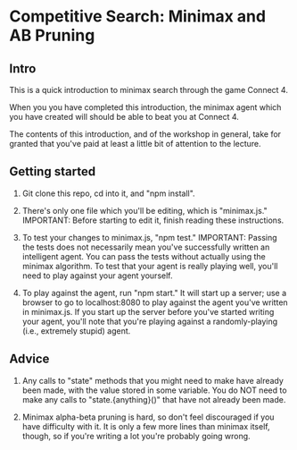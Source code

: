 # Competitive Search: Minimax and AB Pruning

## Intro

This is a quick introduction to minimax search through the game Connect 4.

When you you have completed this introduction, the minimax agent which you have created will should be able to beat you at Connect 4.

The contents of this introduction, and of the workshop in general, take for granted that you've paid at least a little bit of attention to the lecture.

## Getting started

1. Git clone this repo, cd into it, and "npm install".

2. There's only one file which you'll be editing, which is "minimax.js."  IMPORTANT: Before starting to edit it, finish reading these instructions.
 
3. To test your changes to minimax.js, "npm test."  IMPORTANT: Passing the tests does not necessarily mean you've successfully written an intelligent agent.  You can pass the tests without actually using the minimax algorithm.  To test that your agent is really playing well, you'll need to play against your agent yourself.

4. To play against the agent, run "npm start."  It will start up a server; use a browser to go to localhost:8080 to play against the agent you've written in minimax.js.  If you start up the server before you've started writing your agent, you'll note that you're playing against a randomly-playing (i.e., extremely stupid) agent.

## Advice

1. Any calls to "state" methods that you might need to make have already been made, with the value stored in some variable.  You do NOT need to make any calls to "state.{anything}()" that have not already been made.

2. Minimax alpha-beta pruning is hard, so don't feel discouraged if you have difficulty with it.  It is only a few more lines than minimax itself, though, so if you're writing a lot you're probably going wrong.



